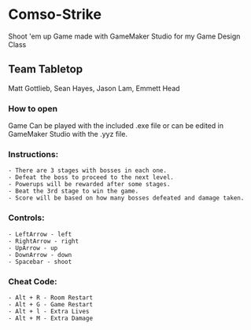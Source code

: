 # Comso-Strike
Shoot 'em up Game made with GameMaker Studio for my Game Design Class 

## Team Tabletop
Matt Gottlieb, Sean Hayes, Jason Lam, Emmett Head

### How to open
Game Can be played with the included .exe file or can be edited in GameMaker Studio with the .yyz file.

### Instructions:
	- There are 3 stages with bosses in each one.
	- Defeat the boss to proceed to the next level.
	- Powerups will be rewarded after some stages.
	- Beat the 3rd stage to win the game.
	- Score will be based on how many bosses defeated and damage taken.

### Controls:
	- LeftArrow - left
	- RightArrow - right
	- UpArrow - up
	- DownArrow - down
	- Spacebar - shoot

### Cheat Code:
	- Alt + R - Room Restart
	- Alt + G - Game Restart
	- Alt + l - Extra Lives
	- Alt + M - Extra Damage
